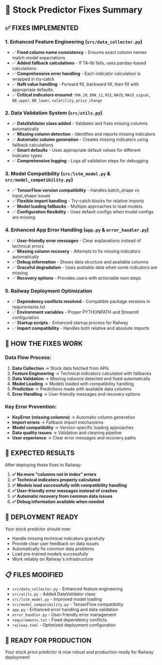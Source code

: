 # 🚀 Stock Predictor Fixes Summary

## ✅ **FIXES IMPLEMENTED**

### 1. **Enhanced Feature Engineering** (`src/data_collector.py`)
- ✅ **Fixed column name consistency** - Ensures exact column names match model expectations
- ✅ **Added fallback calculations** - If TA-lib fails, uses pandas-based calculations  
- ✅ **Comprehensive error handling** - Each indicator calculation is wrapped in try-catch
- ✅ **NaN value handling** - Forward fill, backward fill, then fill with appropriate defaults
- ✅ **Critical indicators ensured**: `SMA_20`, `EMA_12`, `RSI`, `MACD`, `MACD_signal`, `BB_upper`, `BB_lower`, `volatility`, `price_change`

### 2. **Data Validation System** (`src/utils.py`)
- ✅ **DataValidator class added** - Validates and fixes missing columns automatically
- ✅ **Missing column detection** - Identifies and reports missing indicators
- ✅ **Automatic column generation** - Creates missing indicators using fallback calculations
- ✅ **Smart defaults** - Uses appropriate default values for different indicator types
- ✅ **Comprehensive logging** - Logs all validation steps for debugging

### 3. **Model Compatibility** (`src/lstm_model.py` & `src/model_compatibility.py`)
- ✅ **TensorFlow version compatibility** - Handles batch_shape vs input_shape issues
- ✅ **Flexible import handling** - Try-catch blocks for relative imports
- ✅ **Model loading fallbacks** - Multiple approaches to load models
- ✅ **Configuration flexibility** - Uses default configs when model configs are missing

### 4. **Enhanced App Error Handling** (`app.py` & `error_handler.py`)
- ✅ **User-friendly error messages** - Clear explanations instead of technical errors
- ✅ **Missing column recovery** - Attempts to fix missing indicators automatically
- ✅ **Debug information** - Shows data structure and available columns
- ✅ **Graceful degradation** - Uses available data when some indicators are missing
- ✅ **Recovery options** - Provides users with actionable next steps

### 5. **Railway Deployment Optimization**
- ✅ **Dependency conflicts resolved** - Compatible package versions in requirements.txt
- ✅ **Environment variables** - Proper PYTHONPATH and Streamlit configuration
- ✅ **Startup scripts** - Enhanced startup process for Railway
- ✅ **Import compatibility** - Handles both relative and absolute imports

## 🔧 **HOW THE FIXES WORK**

### **Data Flow Process:**
1. **Data Collection** → Stock data fetched from APIs
2. **Feature Engineering** → Technical indicators calculated with fallbacks
3. **Data Validation** → Missing columns detected and fixed automatically  
4. **Model Loading** → Models loaded with compatibility handling
5. **Prediction** → Predictions made with available data columns
6. **Error Handling** → User-friendly messages and recovery options

### **Key Error Prevention:**
- **KeyError (missing columns)** → Automatic column generation
- **Import errors** → Fallback import mechanisms  
- **Model compatibility** → Version-specific loading approaches
- **Data quality issues** → Validation and cleaning pipeline
- **User experience** → Clear error messages and recovery paths

## 🎯 **EXPECTED RESULTS**

After deploying these fixes to Railway:

1. **✅ No more "columns not in index" errors**
2. **✅ Technical indicators properly calculated**  
3. **✅ Models load successfully with compatibility handling**
4. **✅ User-friendly error messages instead of crashes**
5. **✅ Automatic recovery from common data issues**
6. **✅ Debug information available when needed**

## 🚀 **DEPLOYMENT READY**

Your stock predictor should now:
- Handle missing technical indicators gracefully
- Provide clear user feedback on data issues
- Automatically fix common data problems
- Load pre-trained models successfully
- Work reliably on Railway's infrastructure

## 📋 **FILES MODIFIED**

- `src/data_collector.py` - Enhanced feature engineering
- `src/utils.py` - Added DataValidator class
- `src/lstm_model.py` - Improved model loading
- `src/model_compatibility.py` - TensorFlow compatibility
- `app.py` - Enhanced error handling and data validation
- `error_handler.py` - User-friendly error management
- `requirements.txt` - Fixed dependency conflicts
- `railway.toml` - Optimized deployment configuration

## 🎉 **READY FOR PRODUCTION**

Your stock price predictor is now robust and production-ready for Railway deployment!
